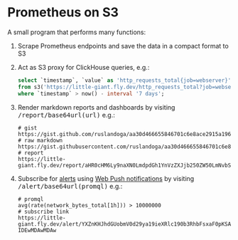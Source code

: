 # Prometheus on S3

A small program that performs many functions:

1. Scrape Prometheus endpoints and save the data in a compact format to S3
1. Act as S3 proxy for ClickHouse queries, e.g.:

   ```sql
   select `timestamp`, `value` as 'http_requests_total{job=webserver}'
   from s3('https://little-giant.fly.dev/http_requests_total?job=webserver')
   where `timestamp` > now() - interval '7 days';
   ```
   
1. Render markdown reports and dashboards by visiting <kbd>/report/base64url(url)</kbd> e.g.:

   ```shell
   # gist
   https://gist.github.com/ruslandoga/aa30d466655846701c6e8ace2915a196
   # raw markdown
   https://gist.githubusercontent.com/ruslandoga/aa30d466655846701c6e8ace2915a196/raw/f2e50e8d29d6946d7e56a0b58b796c1157911b39/report.md
   # report
   https://little-giant.fly.dev/report/aHR0cHM6Ly9naXN0LmdpdGh1YnVzZXJjb250ZW50LmNvbS9ydXNsYW5kb2dhL2FhMzBkNDY2NjU1ODQ2NzAxYzZlOGFjZTI5MTVhMTk2L3Jhdy9mMmU1MGU4ZDI5ZDY5NDZkN2U1NmEwYjU4Yjc5NmMxMTU3OTExYjM5L3JlcG9ydC5tZA
   ```

1. Subscribe for [alerts](https://prometheus.io/docs/alerting/latest/overview/) using [Web Push notifications](https://web.dev/explore/notifications) by visiting <kbd>/alert/base64url(promql)</kbd> e.g.:

   ```shell
   # promql
   avg(rate(network_bytes_total[1h])) > 10000000
   # subscribe link
   https://little-giant.fly.dev/alert/YXZnKHJhdGUobmV0d29ya19ieXRlc190b3RhbFsxaF0pKSA-IDEwMDAwMDAw
   ```
